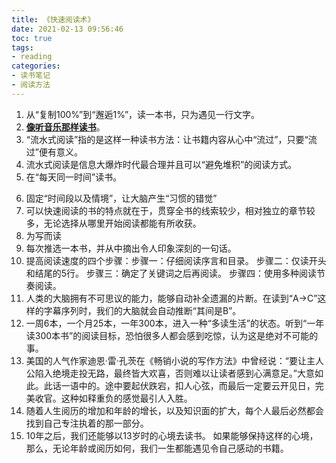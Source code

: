 ```yaml
---
title: 《快速阅读术》
date: 2021-02-13 09:56:46
toc: true
tags: 
- reading
categories:
- 读书笔记
- 阅读方法
---
```


1. 从“复制100%”到“邂逅1%”，读一本书，只为遇见一行文字。
2. **<u>像听音乐那样读书</u>**。
3. “流水式阅读”指的是这样一种读书方法：让书籍内容从心中“流过”，只要“流过”便有意义。
4. 流水式阅读是信息大爆炸时代最合理并且可以“避免堆积”的阅读方式。
5. 在“每天同一时间”读书。
<!-- more -->
6. 固定“时间段以及情境”，让大脑产生“习惯的错觉”
7. 可以快速阅读的书的特点就在于，贯穿全书的线索较少，相对独立的章节较多，无论选择从哪里开始阅读都能有所收获。
8. 为写而读
9. 每次推选一本书，并从中摘出令人印象深刻的一句话。
10. 提高阅读速度的四个步骤：步骤一：仔细阅读序言和目录。 步骤二：仅读开头和结尾的5行。 步骤三：确定了关键词之后再阅读。 步骤四：使用多种阅读节奏阅读。
11. 人类的大脑拥有不可思议的能力，能够自动补全遗漏的片断。在读到“A→C”这样的字幕序列时，我们的大脑就会自动推断“其间是B”。
12. 一周6本，一个月25本，一年300本，进入一种“多读生活”的状态。听到“一年读300本书”的阅读目标，恐怕很多人都会感到吃惊，认为这是绝对不可能的事。
13. 美国的人气作家迪恩·雷·孔茨在《畅销小说的写作方法》中曾经说：“要让主人公陷入绝境走投无路，最终皆大欢喜，否则难以让读者感到心满意足。”大意如此。此话一语中的。途中要起伏跌宕，扣人心弦，而最后一定要云开见日，完美收官。这种如释重负的感觉最引人入胜。
14. 随着人生阅历的增加和年龄的增长，以及知识面的扩大，每个人最后必然都会找到自己专注执着的那一部分。
15. 10年之后，我们还能够以13岁时的心境去读书。 如果能够保持这样的心境，那么，无论年龄或阅历如何，我们一生都能遇见令自己感动的书籍。

